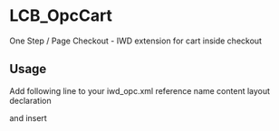 # LCB_OpcCart

One Step / Page Checkout - IWD extension for cart inside checkout 

## Usage

Add following line to your iwd_opc.xml reference name content layout declaration

<block type="opccart/index" name="opccart_index" as="opccart" template="opccart/index.phtml"/>

and insert 
        


